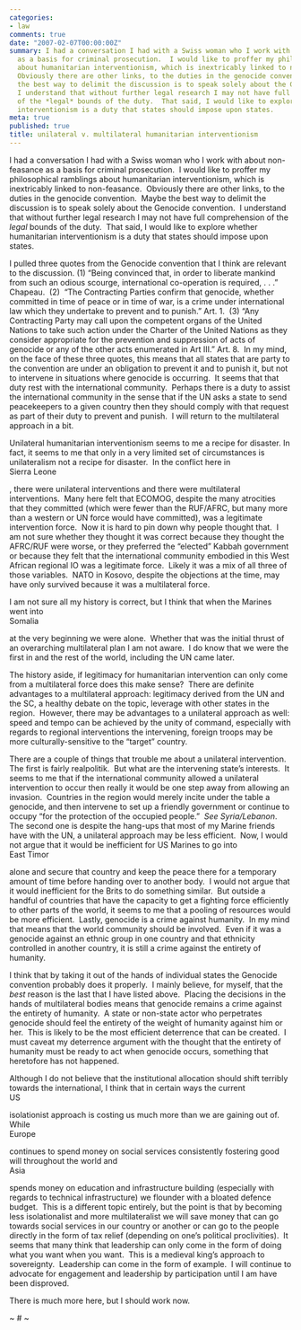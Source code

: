 ```yaml
---
categories:
- law
comments: true
date: "2007-02-07T00:00:00Z"
summary: I had a conversation I had with a Swiss woman who I work with about non-feasance
  as a basis for criminal prosecution.  I would like to proffer my philosophical ramblings
  about humanitarian interventionism, which is inextricably linked to non-feasance. 
  Obviously there are other links, to the duties in the genocide convention.  Maybe
  the best way to delimit the discussion is to speak solely about the Genocide convention. 
  I understand that without further legal research I may not have full comprehension
  of the *legal* bounds of the duty.  That said, I would like to explore whether humanitarian
  interventionism is a duty that states should impose upon states. 
meta: true
published: true
title: unilateral v. multilateral humanitarian interventionism
---
```


I had a conversation I had with a Swiss woman who I work with about non-feasance as a basis for criminal prosecution.  I would like to proffer my philosophical ramblings about humanitarian interventionism, which is inextricably linked to non-feasance.  Obviously there are other links, to the duties in the genocide convention.  Maybe the best way to delimit the discussion is to speak solely about the Genocide convention.  I understand that without further legal research I may not have full comprehension of the *legal* bounds of the duty.  That said, I would like to explore whether humanitarian interventionism is a duty that states should impose upon states.  



I pulled three quotes from the Genocide convention that I think are relevant to the discussion.  (1) “Being convinced that, in order to liberate mankind from such an odious scourge, international co-operation is required, . . .” Chapeau.  (2)  “The Contracting Parties confirm that genocide, whether committed in time of peace or in time of war, is a crime under international law which they undertake to prevent and to punish.” Art. 1.  (3) “Any Contracting Party may call upon the competent organs of the United Nations to take such action under the Charter of the United Nations as they consider appropriate for the prevention and suppression of acts of genocide or any of the other acts enumerated in Art III.” Art. 8.  In my mind, on the face of these three quotes, this means that all states that are party to the convention are under an obligation to prevent it and to punish it, but not to intervene in situations where genocide is occurring.  It seems that that duty rest with the international community.  Perhaps there is a duty to assist the international community in the sense that if the UN asks a state to send peacekeepers to a given country then they should comply with that request as part of their duty to prevent and punish.  I will return to the multilateral approach in a bit.



Unilateral humanitarian interventionism seems to me a recipe for disaster.  In fact, it seems to me that only in a very limited set of circumstances is unilateralism not a recipe for disaster.  In the conflict here in  
Sierra Leone

, there were unilateral interventions and there were multilateral interventions.  Many here felt that ECOMOG, despite the many atrocities that they committed (which were fewer than the RUF/AFRC, but many more than a western or UN force would have committed), was a legitimate intervention force.  Now it is hard to pin down why people thought that.  I am not sure whether they thought it was correct because they thought the AFRC/RUF were worse, or they preferred the “elected” Kabbah government or because they felt that the international community embodied in this West African regional IO was a legitimate force.  Likely it was a mix of all three of those variables.  NATO in Kosovo, despite the objections at the time, may have only survived because it was a multilateral force.  



I am not sure all my history is correct, but I think that when the Marines went into  
Somalia

 at the very beginning we were alone.  Whether that was the initial thrust of an overarching multilateral plan I am not aware.  I do know that we were the first in and the rest of the world, including the UN came later.  



The history aside, if legitimacy for humanitarian intervention can only come from a multilateral force does this make sense?  There are definite advantages to a multilateral approach: legitimacy derived from the UN and the SC, a healthy debate on the topic, leverage with other states in the region.  However, there may be advantages to a unilateral approach as well: speed and tempo can be achieved by the unity of command, especially with regards to regional interventions the intervening, foreign troops may be more culturally-sensitive to the “target” country.  



There are a couple of things that trouble me about a unilateral intervention.  The first is fairly realpolitik.  But what are the intervening state’s interests.  It seems to me that if the international community allowed a unilateral intervention to occur then really it would be one step away from allowing an invasion.  Countries in the region would merely incite under the table a genocide, and then intervene to set up a friendly government or continue to occupy “for the protection of the occupied people.”  *See Syria/Lebanon*.  The second one is despite the hang-ups that most of my Marine friends have with the UN, a unilateral approach may be less efficient.  Now, I would not argue that it would be inefficient for US Marines to go into  
East Timor

 alone and secure that country and keep the peace there for a temporary amount of time before handing over to another body.  I would not argue that it would inefficient for the Brits to do something similar.  But outside a handful of countries that have the capacity to get a fighting force efficiently to other parts of the world, it seems to me that a pooling of resources would be more efficient.  Lastly, genocide is a crime against humanity.  In my mind that means that the world community should be involved.  Even if it was a genocide against an ethnic group in one country and that ethnicity controlled in another country, it is still a crime against the entirety of humanity.  



I think that by taking it out of the hands of individual states the Genocide convention probably does it properly.  I mainly believe, for myself, that the *best* reason is the last that I have listed above.  Placing the decisions in the hands of multilateral bodies means that genocide remains a crime against the entirety of humanity.  A state or non-state actor who perpetrates genocide should feel the entirety of the weight of humanity against him or her.  This is likely to be the most efficient deterrence that can be created.  I must caveat my deterrence argument with the thought that the entirety of humanity must be ready to act when genocide occurs, something that heretofore has not happened.  



Although I do not believe that the institutional allocation should shift terribly towards the international, I think that in certain ways the current  
US

 isolationist approach is costing us much more than we are gaining out of.  While  
Europe

 continues to spend money on social services consistently fostering good will throughout the world and  
Asia

 spends money on education and infrastructure building (especially with regards to technical infrastructure) we flounder with a bloated defence budget.  This is a different topic entirely, but the point is that by becoming less isolationalist and more multilateralist we will save money that can go towards social services in our country or another or can go to the people directly in the form of tax relief (depending on one’s political proclivities).  It seems that many think that leadership can only come in the form of doing what you want when you want.  This is a medieval king’s approach to sovereignty.  Leadership can come in the form of example.  I will continue to advocate for engagement and leadership by participation until I am have been disproved.



There is much more here, but I should work now.



~ # ~